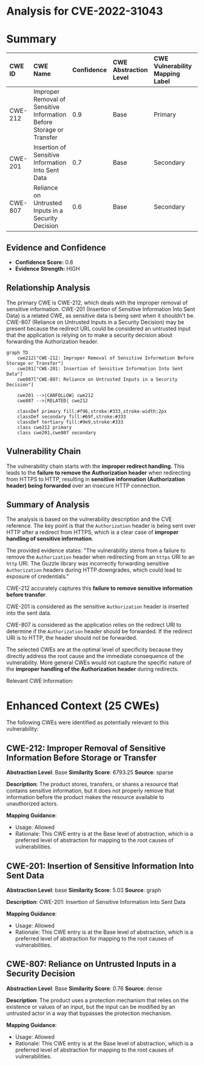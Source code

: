 # Analysis for CVE-2022-31043

# Summary
| CWE ID    | CWE Name                                                                 | Confidence | CWE Abstraction Level | CWE Vulnerability Mapping Label | CWE-Vulnerability Mapping Notes |
| :-------- | :----------------------------------------------------------------------- | :--------- | :-------------------- | :------------------------------ | :------------------------------ |
| CWE-212   | Improper Removal of Sensitive Information Before Storage or Transfer     | 0.9        | Base                  | Primary                         | Allowed                       |
| CWE-201   | Insertion of Sensitive Information Into Sent Data                        | 0.7        | Base                  | Secondary                       | Allowed                       |
| CWE-807   | Reliance on Untrusted Inputs in a Security Decision                      | 0.6        | Base                  | Secondary                       | Allowed                       |

## Evidence and Confidence

*   **Confidence Score:** 0.8
*   **Evidence Strength:** HIGH

## Relationship Analysis
The primary CWE is CWE-212, which deals with the improper removal of sensitive information. CWE-201 (Insertion of Sensitive Information Into Sent Data) is a related CWE, as sensitive data is being sent when it shouldn't be. CWE-807 (Reliance on Untrusted Inputs in a Security Decision) may be present because the redirect URL could be considered an untrusted input that the application is relying on to make a security decision about forwarding the Authorization header.

```mermaid
graph TD
    cwe212["CWE-212: Improper Removal of Sensitive Information Before Storage or Transfer"]
    cwe201["CWE-201: Insertion of Sensitive Information Into Sent Data"]
    cwe807["CWE-807: Reliance on Untrusted Inputs in a Security Decision"]

    cwe201 -->|CANFOLLOW| cwe212
    cwe807 -->|RELATED| cwe212

    classDef primary fill:#f96,stroke:#333,stroke-width:2px
    classDef secondary fill:#69f,stroke:#333
    classDef tertiary fill:#9e9,stroke:#333
    class cwe212 primary
    class cwe201,cwe807 secondary
```

## Vulnerability Chain
The vulnerability chain starts with the **improper redirect handling**. This leads to the **failure to remove the Authorization header** when redirecting from HTTPS to HTTP, resulting in **sensitive information (Authorization header) being forwarded** over an insecure HTTP connection.

## Summary of Analysis
The analysis is based on the vulnerability description and the CVE reference. The key point is that the `Authorization` header is being sent over HTTP after a redirect from HTTPS, which is a clear case of **improper handling of sensitive information**.

The provided evidence states: "The vulnerability stems from a failure to remove the `Authorization` header when redirecting from an `https` URI to an `http` URI. The Guzzle library was incorrectly forwarding sensitive `Authorization` headers during HTTP downgrades, which could lead to exposure of credentials."

CWE-212 accurately captures this **failure to remove sensitive information before transfer**.

CWE-201 is considered as the sensitive `Authorization` header is inserted into the sent data.

CWE-807 is considered as the application relies on the redirect URI to determine if the `Authorization` header should be forwarded. If the redirect URI is to HTTP, the header should not be forwarded.

The selected CWEs are at the optimal level of specificity because they directly address the root cause and the immediate consequence of the vulnerability. More general CWEs would not capture the specific nature of the **improper handling of the Authorization header** during redirects.

Relevant CWE Information:

# Enhanced Context (25 CWEs)
The following CWEs were identified as potentially relevant to this vulnerability:

## CWE-212: Improper Removal of Sensitive Information Before Storage or Transfer
**Abstraction Level**: Base
**Similarity Score**: 6793.25
**Source**: sparse

**Description**:
The product stores, transfers, or shares a resource that contains sensitive information, but it does not properly remove that information before the product makes the resource available to unauthorized actors.

**Mapping Guidance**:
- Usage: Allowed
- Rationale: This CWE entry is at the Base level of abstraction, which is a preferred level of abstraction for mapping to the root causes of vulnerabilities.

## CWE-201: Insertion of Sensitive Information Into Sent Data
**Abstraction Level**: base
**Similarity Score**: 5.03
**Source**: graph

**Description**:
CWE-201: Insertion of Sensitive Information Into Sent Data

**Mapping Guidance**:
- Usage: Allowed
- Rationale: This CWE entry is at the Base level of abstraction, which is a preferred level of abstraction for mapping to the root causes of vulnerabilities.

## CWE-807: Reliance on Untrusted Inputs in a Security Decision
**Abstraction Level**: Base
**Similarity Score**: 0.76
**Source**: dense

**Description**:
The product uses a protection mechanism that relies on the existence or values of an input, but the input can be modified by an untrusted actor in a way that bypasses the protection mechanism.

**Mapping Guidance**:
- Usage: Allowed
- Rationale: This CWE entry is at the Base level of abstraction, which is a preferred level of abstraction for mapping to the root causes of vulnerabilities.